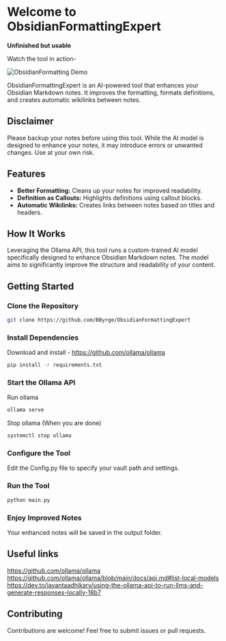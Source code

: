 # Welcome to ObsidianFormattingExpert

**Unfinished but usable**

Watch the tool in action- 

![ObsidianFormatting Demo](https://github.com/user-attachments/assets/351c075f-368d-4706-8fc0-2c3a74e87885)



ObsidianFormattingExpert is an AI-powered tool that enhances your Obsidian Markdown notes. It improves the formatting, formats definitions, and creates automatic wikilinks between notes.

## Disclaimer
Please backup your notes before using this tool. While the AI model is designed to enhance your notes, it may introduce errors or unwanted changes. Use at your own risk.

## Features

- **Better Formatting:** Cleans up your notes for improved readability.
- **Definition as Callouts:** Highlights definitions using callout blocks.
- **Automatic Wikilinks:** Creates links between notes based on titles and headers.

## How It Works

Leveraging the Ollama API, this tool runs a custom-trained AI model specifically designed to enhance Obsidian Markdown notes. The model aims to significantly improve the structure and readability of your content.

## Getting Started

### Clone the Repository

```bash
git clone https://github.com/BByrge/ObsidianFormattingExpert
```

### Install Dependencies

Download and install - https://github.com/ollama/ollama

```bash
pip install -r requirements.txt
```

### Start the Ollama API

Run ollama
```bash
ollama serve
```

Stop ollama (When you are done)
```bash
systemctl stop ollama
```


### Configure the Tool

Edit the Config.py file to specify your vault path and settings.

### Run the Tool

```bash
python main.py
```

### Enjoy Improved Notes

Your enhanced notes will be saved in the output folder.

## Useful links
https://github.com/ollama/ollama
https://github.com/ollama/ollama/blob/main/docs/api.md#list-local-models
https://dev.to/jayantaadhikary/using-the-ollama-api-to-run-llms-and-generate-responses-locally-18b7


## Contributing

Contributions are welcome! Feel free to submit issues or pull requests.

